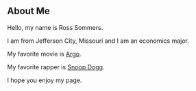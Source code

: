 ## About Me

Hello, my name is Ross Sommers. 

I am from Jefferson City, Missouri and I am an economics major. 

My favorite movie is [Argo](https://en.wikipedia.org/wiki/Argo_(2012_film)). 

My favorite rapper is [Snoop Dogg](https://snoopdogg.com/). 

I hope you enjoy my page. 

